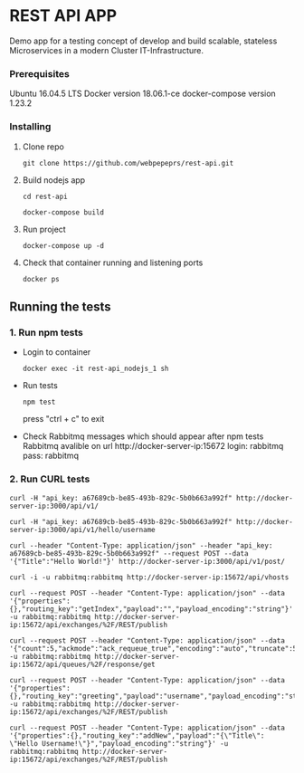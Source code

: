 # REST API APP

Demo app for a testing concept of develop and build scalable, stateless Microservices in a modern Cluster IT-Infrastructure.


### Prerequisites

Ubuntu 16.04.5 LTS
Docker version 18.06.1-ce
docker-compose version 1.23.2

### Installing
1. Clone repo
    ```
    git clone https://github.com/webpepeprs/rest-api.git
    ```
2. Build nodejs app
    ```
    cd rest-api
    ```
    ```
    docker-compose build
    ```
3. Run project
    ```
    docker-compose up -d
    ```
4. Check that container running and listening ports
    ```
    docker ps
    ```
## Running the tests

### 1. Run npm tests
- Login to container
    ```
    docker exec -it rest-api_nodejs_1 sh
    ```
- Run tests
    ```
    npm test
    ```
    press "ctrl + c" to exit

- Check Rabbitmq messages which should appear after npm tests
    Rabbitmq avalible on url http://docker-server-ip:15672
    login: rabbitmq
    pass: rabbitmq

### 2. Run CURL tests
```
curl -H "api_key: a67689cb-be85-493b-829c-5b0b663a992f" http://docker-server-ip:3000/api/v1/
```
```
curl -H "api_key: a67689cb-be85-493b-829c-5b0b663a992f" http://docker-server-ip:3000/api/v1/hello/username
```
```
curl --header "Content-Type: application/json" --header "api_key: a67689cb-be85-493b-829c-5b0b663a992f" --request POST --data '{"Title":"Hello World!"}' http://docker-server-ip:3000/api/v1/post/
```
```
curl -i -u rabbitmq:rabbitmq http://docker-server-ip:15672/api/vhosts
```
```
curl --request POST --header "Content-Type: application/json" --data '{"properties":{},"routing_key":"getIndex","payload":"","payload_encoding":"string"}' -u rabbitmq:rabbitmq http://docker-server-ip:15672/api/exchanges/%2F/REST/publish
```
```
curl --request POST --header "Content-Type: application/json" --data '{"count":5,"ackmode":"ack_requeue_true","encoding":"auto","truncate":50000}' -u rabbitmq:rabbitmq http://docker-server-ip:15672/api/queues/%2F/response/get
```
```
curl --request POST --header "Content-Type: application/json" --data '{"properties":{},"routing_key":"greeting","payload":"username","payload_encoding":"string"}' -u rabbitmq:rabbitmq http://docker-server-ip:15672/api/exchanges/%2F/REST/publish
```
```
curl --request POST --header "Content-Type: application/json" --data '{"properties":{},"routing_key":"addNew","payload":"{\"Title\": \"Hello Username!\"}","payload_encoding":"string"}' -u rabbitmq:rabbitmq http://docker-server-ip:15672/api/exchanges/%2F/REST/publish
```


